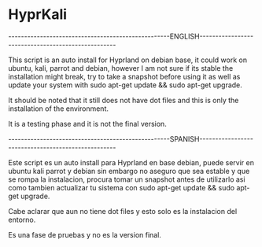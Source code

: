 # HyprKali

---------------------------------------------------ENGLISH---------------------------------------------------

This script is an auto install for Hyprland on debian base, it could work on ubuntu, kali, parrot and debian, however I am not sure if its stable the installation might break, try to take a snapshot before using it as well as update your system with sudo apt-get update && sudo apt-get upgrade.

It should be noted that it still does not have dot files and this is only the installation of the environment.

It is a testing phase and it is not the final version.

---------------------------------------------------SPANISH---------------------------------------------------

Este script es un auto install para Hyprland en base debian, puede servir en ubuntu kali parrot y debian sin embargo no aseguro que sea estable y que se rompa la instalacion, procura tomar un snapshot antes de utilizarlo asi como tambien actualizar tu sistema con sudo apt-get update && sudo apt-get upgrade.

Cabe aclarar que aun no tiene dot files y esto solo es la instalacion del entorno.

Es una fase de pruebas y no es la version final.
